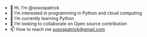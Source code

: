 - 👋 Hi, I’m @sosospatrick
- 👀 I’m interested in programming in Python and cloud computing 
- 🌱 I’m currently learning Python 
- 💞️ I’m looking to collaborate on Open source contribution 
- 📫 How to reach me sosospatrick@gmail.com

<!---
sosospatrick/sosospatrick is a ✨ special ✨ repository because its `README.md` (this file) appears on your GitHub profile.
You can click the Preview link to take a look at your changes.
--->
